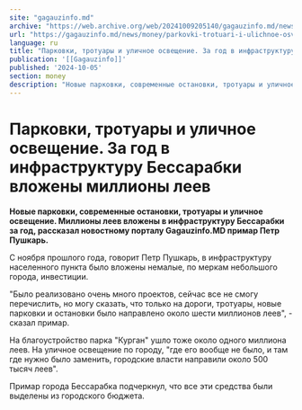 ```yaml
---
site: "gagauzinfo.md"
archive: "https://web.archive.org/web/20241009205140/gagauzinfo.md/news/money/parkovki-trotuari-i-ulichnoe-osveschenie-za-god-v-infrastrukturu-bessarabki-vlozheni-millioni-leev"
url: "https://gagauzinfo.md/news/money/parkovki-trotuari-i-ulichnoe-osveschenie-za-god-v-infrastrukturu-bessarabki-vlozheni-millioni-leev"
language: ru
title: "Парковки, тротуары и уличное освещение. За год в инфраструктуру Бессарабки вложены миллионы леев"
publication: '[[Gagauzinfo]]'
published: '2024-10-05'
section: money
description: "Новые парковки, современные остановки, тротуары и уличное освещение. Миллионы леев вложены в инфраструктуру Бессарабки за год, рассказал новостному порталу Gagauzinfo.MD примар Петр Пушкарь."
---
```


# Парковки, тротуары и уличное освещение. За год в инфраструктуру Бессарабки вложены миллионы леев

**Новые парковки, современные остановки, тротуары и уличное освещение. Миллионы леев вложены в инфраструктуру Бессарабки за год, рассказал новостному порталу Gagauzinfo.MD примар Петр Пушкарь.**

С ноября прошлого года, говорит Петр Пушкарь, в инфраструктуру населенного пункта было вложены немалые, по меркам небольшого города, инвестиции.

"Было реализовано очень много проектов, сейчас все не смогу перечислить, но могу сказать, что только на дороги, тротуары, новые парковки и остановки было направлено около шести миллионов леев", - сказал примар.

На благоустройство парка "Курган" ушло тоже около одного миллиона леев. На уличное освещение по городу, "где его вообще не было, и там где нужно было заменить, городские власти направили около 500 тысяч леев".

Примар города Бессарабка подчеркнул, что все эти средства были выделены из городского бюджета.